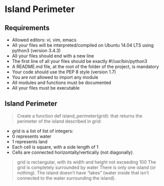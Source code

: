 # Island Perimeter
## Requirements

 - Allowed editors: vi, vim, emacs
 - All your files will be interpreted/compiled on Ubuntu 14.04 LTS using python3 (version 3.4.3)
 - All your files should end with a new line
 - The first line of all your files should be exactly #!/usr/bin/python3
 - A README.md file, at the root of the folder of the project, is mandatory
 - Your code should use the PEP 8 style (version 1.7)
 - You are not allowed to import any module
 - All modules and functions must be documented
 - All your files must be executable
## Island Perimeter

> Create a function def island_perimeter(grid): that returns the perimeter of the island described in grid:

 - grid is a list of list of integers:
 - 0 represents water
 - 1 represents land
 - Each cell is square, with a side length of 1
 - Cells are connected horizontally/vertically (not diagonally).
> grid is rectangular, with its width and height not exceeding 100
> The grid is completely surrounded by water
> There is only one island (or nothing).
> The island doesn’t have “lakes” (water inside that isn’t connected to the water surrounding the island).
